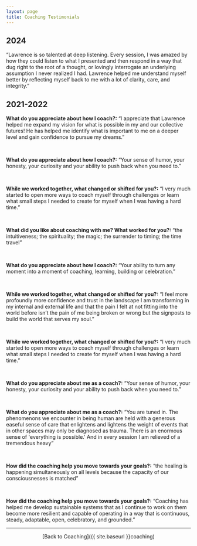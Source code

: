 ```yaml
---
layout: page
title: Coaching Testimonials
---
```


## 2024

“Lawrence is so talented at deep listening. Every session, I was amazed by how they could listen to what I presented and then respond in a way that dug right to the root of a thought, or lovingly interrogate an underlying assumption I never realized I had. Lawrence helped me understand myself better by reflecting myself back to me with a lot of clarity, care, and integrity.”

## 2021-2022

**What do you appreciate about how I coach?:** “I appreciate that Lawrence helped me expand my vision for what is possible in my and our collective futures! He has helped me identify what is important to me on a deeper level and gain confidence to pursue my dreams.”

<br>

**What do you appreciate about how I coach?:** “Your sense of humor, your honesty, your curiosity and your ability to push back when you need to.”

<br>

**While we worked together, what changed or shifted for you?:** “I very much started to open more ways to coach myself through challenges or learn what small steps I needed to create for myself when I was having a hard time.”

<br>

**What did you like about coaching with me? What worked for you?:** “the intuitiveness; the spirituality; the magic; the surrender to timing; the time travel”

<br>

**What do you appreciate about how I coach?:** “Your ability to turn any moment into a moment of coaching, learning, building or celebration.”

<br>

**While we worked together, what changed or shifted for you?:** “I feel more profoundly more confidence and trust in the landscape I am transforming in my internal and external life and that the pain I felt at not fitting into the world before isn’t the pain of me being broken or wrong but the signposts to build the world that serves my soul.”

<br>

**While we worked together, what changed or shifted for you?:** “I very much started to open more ways to coach myself through challenges or learn what small steps I needed to create for myself when I was having a hard time.”

<br>

**What do you appreciate about me as a coach?:** “Your sense of humor, your honesty, your curiosity and your ability to push back when you need to.”

<br>

**What do you appreciate about me as a coach?:** “You are tuned in. The phenomenons we encounter in being human are held with a generous easeful sense of care that enlightens and lightens the weight of events that in other spaces may only be diagnosed as trauma. There is an enormous sense of 'everything is possible.' And in every session I am relieved of a tremendous heavy”

<br>

**How did the coaching help you move towards your goals?:** “the healing is happening simultaneously on all levels because the capacity of our consciousnesses is matched”

<br>

**How did the coaching help you move towards your goals?:** “Coaching has helped me develop sustainable systems that as I continue to work on them become more resilient and capable of operating in a way that is continuous, steady, adaptable, open, celebratory, and grounded.”




<center><hr></center>

<center> 

[Back to Coaching]({{ site.baseurl }}coaching)
 
 </center>

